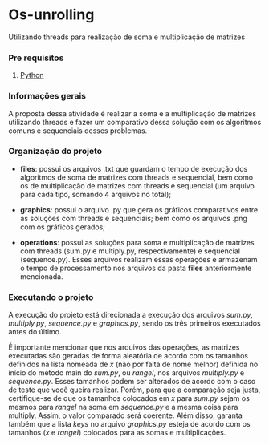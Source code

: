 # Os-unrolling

Utilizando threads para realização de soma e multiplicação de matrizes

### Pre requisitos

1. [Python](https://www.python.org/)

### Informações gerais

A proposta dessa atividade é realizar a soma e a multiplicação de matrizes utilizando threads e fazer um comparativo dessa solução com os algoritmos comuns e sequenciais desses problemas.

### Organização do projeto

* **files**: possui os arquivos .txt que guardam o tempo de execução dos algoritmos de soma de matrizes com threads e sequencial, bem como os de multiplicação de matrizes com threads e sequencial (um arquivo para cada tipo, somando 4 arquivos no total);

* **graphics**: possui o arquivo .py que gera os gráficos comparativos entre as soluções com threads e sequenciais; bem como os arquivos .png com os gráficos gerados;

* **operations**: possui as soluções para soma e multiplicação de matrizes com threads (sum.py e multiply.py, respectivamente) e sequencial (sequence.py). Esses arquivos realizam essas operações e armazenam o tempo de processamento nos arquivos da pasta **files** anteriormente mencionada.

### Executando o projeto

A execução do projeto está direcionada a execução dos arquivos *sum.py*, *multiply.py*, *sequence.py* e *graphics.py*, sendo os três primeiros executados antes do último. 

É importante mencionar que nos arquivos das operações, as matrizes executadas são geradas de forma aleatória de acordo com os tamanhos definidos na lista nomeada de *x* (não por falta de nome melhor) definida no início do método main do *sum.py*, ou *rangeI*, nos arquivos *multiply.py* e *sequence.py*. Esses tamanhos podem ser alterados de acordo com o caso de teste que você queira realizar. Porém, para que a comparação seja justa, certifique-se de que os tamanhos colocados em *x* para *sum.py* sejam os mesmos para *rangeI* na soma em *sequence.py* e a mesma coisa para multiply. Assim, o valor comparado será coerente. Além disso, garanta também que a lista *keys* no arquivo *graphics.py* esteja de acordo com os tamanhos (*x* e *rangeI*) colocados para as somas e multiplicações.